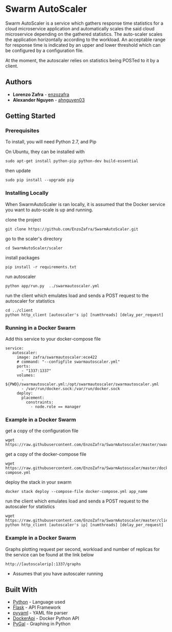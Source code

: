 # Swarm AutoScaler

Swarm AutoScaler is a service which gathers response time statistics for a cloud microservice application
and automatically scales the said cloud microservice depending on the gathered statistics. The auto-scaler scales
the application horizontally according to the workload. An acceptable range for response time is indicated by an
upper and lower threshold which can be configured by a configuration file.

At the moment, the autoscaler relies on statistics being POSTed to it by a client.

## Authors

* **Lorenzo Zafra** - [enzozafra](https://github.com/enzozafra)
* **Alexander Nguyen** - [ahnguyen03](https://github.com/ahnguyen03)

## Getting Started


### Prerequisites
To install, you will need Python 2.7, and Pip

On Ubuntu, they can be installed with

```
sudo apt-get install python-pip python-dev build-essential 
```
then update
```
sudo pip install --upgrade pip 
```

### Installing Locally
When SwarmAutoScaler is ran locally, it is assumed that the Docker service you want
to auto-scale is up and running.

clone the project

```
git clone https://github.com/EnzoZafra/SwarmAutoScaler.git
```

go to the scaler's directory

```
cd SwarmAutoScaler/scaler
```

install packages

```
pip install -r requirements.txt
```

run autoscaler

```
python app/run.py  ../swarmautoscaler.yml
```

run the client which emulates load and sends a POST request to the autoscaler for statistics

```
cd ../client
python http_client [autoscaler's ip] [numthreads] [delay_per_request]
```


### Running in a Docker Swarm
Add this service to your docker-compose file
```
service:
   autoscaler:
     image: zafra/swarmautoscaler:ece422
     # command: "--configfile swarmautoscaler.yml"
     ports:
       - "1337:1337"
     volumes:
       - ${PWD}/swarmautoscaler.yml:/opt/swarmautoscaler/swarmautoscaler.yml
       - /var/run/docker.sock:/var/run/docker.sock
     deploy:
       placement:
         constraints:
           - node.role == manager
```

### Example in a Docker Swarm
get a copy of the configuration file
```
wget https://raw.githubusercontent.com/EnzoZafra/SwarmAutoscaler/master/swarmautoscaler.yml
```

get a copy of the docker-compose file
```
wget https://raw.githubusercontent.com/EnzoZafra/SwarmAutoscaler/master/docker-compose.yml
```

deploy the stack in your swarm
```
docker stack deploy --compose-file docker-compose.yml app_name
```

run the client which emulates load and sends a POST request to the autoscaler for statistics

```
wget https://raw.githubusercontent.com/EnzoZafra/SwarmAutoscaler/master/client/http_client.py
python http_client [autoscaler's ip] [numthreads] [delay_per_request]
```

### Example in a Docker Swarm
Graphs plotting request per second, workload and number of replicas for the service can be found at the link below
```
http://[autoscalerip]:1337/graphs
```
* Assumes that you have autoscaler running

## Built With

* [Python](https://www.python.org/) - Language used
* [Flask](http://flask.pocoo.org/) - API Framework
* [pyyaml](http://pyyaml.org/wiki/PyYAML) - YAML file parser
* [DockerApi](https://docker-py.readthedocs.io) - Docker Python API
* [PyGal](http://pygal.org/) - Graphing in Python


